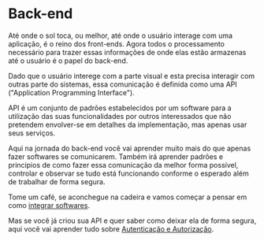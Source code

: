 # Back-end

Até onde o sol toca, ou melhor, até onde o usuário interage com uma aplicação, é o reino dos front-ends. Agora todos o processamento necessário para trazer essas informações de onde elas estão armazenas até o usuário é o papel do back-end.

Dado que o usuário interege com a parte visual e esta precisa interagir com outras parte do sistemas, essa comunicação é definida como uma API ("Application Programming Interface").

API é um conjunto de padrões estabelecidos por um software para a utilização das suas funcionalidades por outros interessados que não pretendem envolver-se em detalhes da implementação, mas apenas usar seus serviços. 

Aqui na jornada do back-end você vai aprender muito mais do que apenas fazer softwares se comunicarem. Também irá aprender padrões e principios de como fazer essa comunicação da melhor forma possível, controlar e observar se tudo está funcionando conforme o esperado além de trabalhar de forma segura.

Tome um café, se aconchegue na cadeira e vamos começar a pensar em como [integrar softwares](api/api).

Mas se você já criou sua API e quer saber como deixar ela de forma segura, aqui você vai aprender tudo sobre [Autenticação e Autorização](api/auth).
